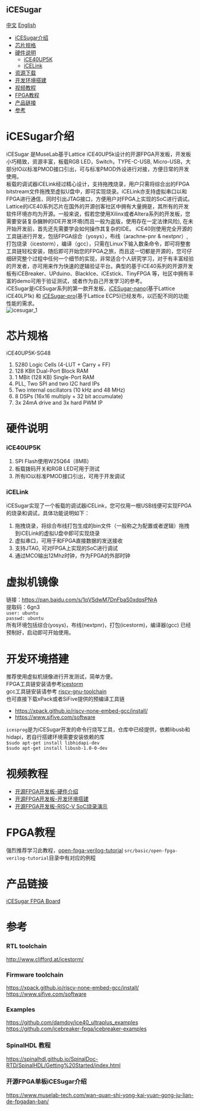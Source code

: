iCESugar
-----------
[中文](./README.md) [English](./README_en.md)

* [iCESugar介绍](#iCESugar介绍) 
* [芯片规格](#芯片规格)
* [硬件说明](#硬件说明)
	* [iCE40UP5K](iCE40UP5K)
	* [iCELink](iCELink)
* [资源下载](#虚拟机镜像)
* [开发环境搭建](#开发环境搭建)
* [视频教程](#视频教程)
* [FPGA教程](#fpga教程)
* [产品链接](#产品链接)
* [参考](#参考)


# iCESugar介绍 
iCESugar 是MuseLab基于Lattice iCE40UP5k设计的开源FPGA开发板，开发板小巧精致，资源丰富，板载RGB LED，Switch，TYPE-C-USB, Micro-USB，大部分IO以标准PMOD接口引出，可与标准PMOD外设进行对接，方便日常的开发使用。  
板载的调试器iCELink经过精心设计，支持拖拽烧录，用户只需将综合出的FPGA bitstream文件拖拽至虚拟U盘中，即可实现烧录。iCELink亦支持虚拟串口以和FPGA进行通信，同时引出JTAG接口，方便用户对FPGA上实现的SoC进行调试。  
Lattice的iCE40系列芯片在国外的开源创客社区中拥有大量拥趸，其所有的开发软件环境亦均为开源。一般来说，假若您使用Xilinx或者Altera系列的开发板，您需要安装复杂臃肿的IDE开发环境(而且一般为盗版，使用存在一定法律风险), 在未开始开发前，首先还先需要学会如何操作其复杂的IDE。 iCE40则使用完全开源的工具链进行开发，包括FPGA综合（yosys），布线（arachne-pnr & nextpnr）, 打包烧录（icestorm），编译（gcc），只需在Linux下输入数条命令，即可将整套工具链轻松安装，随后即可开始您的FPGA之旅，而且这一切都是开源的，您可仔细研究整个过程中任何一个细节的实现，非常适合个人研究学习，对于有丰富经验的开发者，亦可用来作为快速的逻辑验证平台。典型的基于iCE40系列的开源开发板有iCEBreaker、UPduino、BlackIce、iCEstick、TinyFPGA 等，社区中拥有丰富的demo可用于验证测试，或者作为自己开发学习的参考。  
iCESugar是iCESugar系列的第一款开发板，[iCESugar-nano](https://github.com/wuxx/icesugar-nano)(基于Lattice iCE40LP1k) 和 [iCESugar-pro](https://github.com/wuxx/icesugar-pro)(基于Lattice ECP5)已经发布，以匹配不同的功能性能的需求。  
![icesugar_1](https://github.com/wuxx/icesugar/blob/master/doc/iCESugar_1.jpg)
# 芯片规格 
iCE40UP5K-SG48  
1. 5280 Logic Cells (4-LUT + Carry + FF)  
2. 128 KBit Dual-Port Block RAM  
3. 1 MBit (128 KB) Single-Port RAM  
4. PLL, Two SPI and two I2C hard IPs  
5. Two internal oscillators (10 kHz and 48 MHz)  
6. 8 DSPs (16x16 multiply + 32 bit accumulate)  
7. 3x 24mA drive and 3x hard PWM IP  

# 硬件说明
### iCE40UP5K
1. SPI Flash使用W25Q64（8MB）
2. 板载拨码开关和RGB LED可用于测试
3. 所有IO以标准PMOD接口引出，可用于开发调试

### iCELink
iCESugar实现了一个板载的调试器iCELink，您可仅用一根USB线便可实现FPGA的烧录和调试，具体功能说明如下：  
1. 拖拽烧录，将综合布线打包生成的bin文件（一般称之为配置或者逻辑）拖拽到iCELink的虚拟U盘中即可实现烧录  
2. 虚拟串口，可用于和FPGA直接数据的发送接收  
3. 支持JTAG, 可对FPGA上实现的SoC进行调试  
4. 通过MCO输出12Mhz时钟，作为FPGA的外部时钟  


# 虚拟机镜像
链接：https://pan.baidu.com/s/1qVSdwM7DnFbaS0xdqsPNrA  
提取码：6gn3  
`user: ubuntu`  
`passwd: ubuntu`  
所有环境包括综合(yosys)，布线(nextpnr)，打包(icestorm)，编译器(gcc) 已经预制好，启动即可开始使用。

# 开发环境搭建
推荐使用虚拟机镜像进行开发测试，简单方便。  
FPGA工具链安装请参考[icestorm](http://www.clifford.at/icestorm/)  
gcc工具链安装请参考 [riscv-gnu-toolchain](https://pingu98.wordpress.com/2019/04/08/how-to-build-your-own-cpu-from-scratch-inside-an-fpga/)  
也可直接下载xPack或者SiFive提供的预编译工具链
+ https://xpack.github.io/riscv-none-embed-gcc/install/
+ https://www.sifive.com/software  

`icesprog`是为iCESugar开发的命令行烧写工具，仓库中已经提供，依赖libusb和hidapi，若自行搭建环境需要安装依赖的库  
`$sudo apt-get install libhidapi-dev`  
`$sudo apt-get install libusb-1.0-0-dev`  
# 视频教程
- [开源FPGA开发板-硬件介绍](https://www.bilibili.com/video/av85029350?from=search&seid=17750023774521991972)  
- [开源FPGA开发板-开发环境搭建](https://www.bilibili.com/video/av85146557?from=search&seid=17750023774521991972)   
- [开源FPGA开发板-RISC-V SoC烧录演示](https://www.bilibili.com/video/av90891200?from=search&seid=17750023774521991972)   
# FPGA教程
强烈推荐学习此教程，[open-fpga-verilog-tutorial](https://github.com/Obijuan/open-fpga-verilog-tutorial/wiki/Home_EN) `src/basic/open-fpga-verilog-tutorial`目录中有对应的例程

# 产品链接
[iCESugar FPGA Board](https://item.taobao.com/item.htm?spm=a1z10.1-c-s.w4004-21349689053.18.305e20f8cSEvqA&id=614093598737)

# 参考
### RTL toolchain
http://www.clifford.at/icestorm/
### Firmware toolchain
https://xpack.github.io/riscv-none-embed-gcc/install/
https://www.sifive.com/software
### Examples
https://github.com/damdoy/ice40_ultraplus_examples  
https://github.com/icebreaker-fpga/icebreaker-examples
### SpinalHDL 教程
https://spinalhdl.github.io/SpinalDoc-RTD/SpinalHDL/Getting%20Started/index.html
### 开源FPGA单板iCESugar介绍
https://www.muselab-tech.com/wan-quan-shi-yong-kai-yuan-gong-ju-lian-de-fpgadan-ban/
